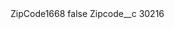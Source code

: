 <?xml version="1.0" encoding="UTF-8"?>
<CustomMetadata xmlns="http://soap.sforce.com/2006/04/metadata" xmlns:xsi="http://www.w3.org/2001/XMLSchema-instance" xmlns:xsd="http://www.w3.org/2001/XMLSchema">
    <label>ZipCode1668</label>
    <protected>false</protected>
    <values>
        <field>Zipcode__c</field>
        <value xsi:type="xsd:string">30216</value>
    </values>
</CustomMetadata>
